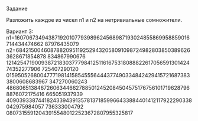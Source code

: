 Задание

Разложить каждое из чисел n1 и n2 на нетривиальные сомножители.

Вариант 3: n1=160706734943871920107793989624568987193024855869958859016714434474662 87976435079
n2=684215004608788209511925294320580910987249828038503896263628671854878 834867990676 1214254719009387218303777984125116167531808882261705659130142474352277906 725407290120 0159505268004777198141585455564443774903348424294157216873833800608683967 347270060243 4868065138467260634466278850124520845045751767561017196287968876072175416 665051937939 4090393387441824339439135781371859966433884401412117922290338042975984057 736333004792 080731559120439155480122523672807955325817
  